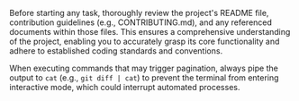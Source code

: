Before starting any task,
thoroughly review the project's README file,
contribution guidelines (e.g., CONTRIBUTING.md),
and any referenced documents within those files.
This ensures a comprehensive understanding of the project,
enabling you to accurately grasp its core functionality
and adhere to established coding standards and conventions.

When executing commands that may trigger pagination,
always pipe the output to `cat` (e.g., `git diff | cat`)
to prevent the terminal from entering interactive mode,
which could interrupt automated processes.
